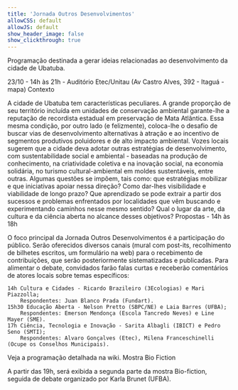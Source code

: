 ```yaml
---
title: 'Jornada Outros Desenvolvimentos'
allowCSS: default
allowJS: default
show_header_image: false
show_clickthrough: true
---
```




Programação destinada a gerar ideias relacionadas ao desenvolvimento da cidade de Ubatuba.

23/10 - 14h às 21h - Auditório Etec/Unitau (Av Castro Alves, 392 - Itaguá - mapa)
Contexto

A cidade de Ubatuba tem características peculiares. A grande proporção de seu território incluída em unidades de conservação ambiental garante-lhe a reputação de recordista estadual em preservação de Mata Atlântica. Essa mesma condição, por outro lado (e felizmente), coloca-lhe o desafio de buscar vias de desenvolvimento alternativas à atração e ao incentivo de segmentos produtivos poluidores e de alto impacto ambiental. Vozes locais sugerem que a cidade deva adotar outras estratégias de desenvolvimento, com sustentabilidade social e ambiental - baseadas na produção de conhecimento, na criatividade coletiva e na inovação social, na economia solidária, no turismo cultural-ambiental em moldes sustentáveis, entre outras. Algumas questões se impõem, tais como: que estratégias mobilizar e que iniciativas apoiar nessa direção? Como dar-lhes visibilidade e viabilidade de longo prazo? Que aprendizado se pode extrair a partir dos sucessos e problemas enfrentados por localidades que vêm buscando e experimentando caminhos nesse mesmo sentido? Qual o lugar da arte, da cultura e da ciência aberta no alcance desses objetivos?
Propostas - 14h às 18h

O foco principal da Jornada Outros Desenvolvimentos é a participação do público. Serão oferecidos diversos canais (mural com post-its, recolhimento de bilhetes escritos, um formulário na web) para o recebimento de contribuições, que serão posteriormente sistematizadas e publicadas. Para alimentar o debate, convidados farão falas curtas e receberão comentários de atores locais sobre temas específicos:

    14h Cultura e Cidades - Ricardo Brazileiro (3Ecologias) e Mari Piazzolla;
        Respondentes: Juan Blanco Prada (Fundart).
    15h30 Educação Aberta - Nelson Pretto (SBPC/NE) e Laia Barres (UFBA);
        Respondentes: Emerson Mendonça (Escola Tancredo Neves) e Line Mayer (SME).
    17h Ciência, Tecnologia e Inovação - Sarita Albagli (IBICT) e Pedro Seno (SMTI);
        Respondentes: Alvaro Gonçalves (Etec), Milena Franceschinelli (Ocupe os Conselhos Municipais).

Veja a programação detalhada na wiki.
Mostra Bio Fiction

A partir das 19h, será exibida a segunda parte da mostra Bio-fiction, seguida de debate organizado por Karla Brunet (UFBA).
